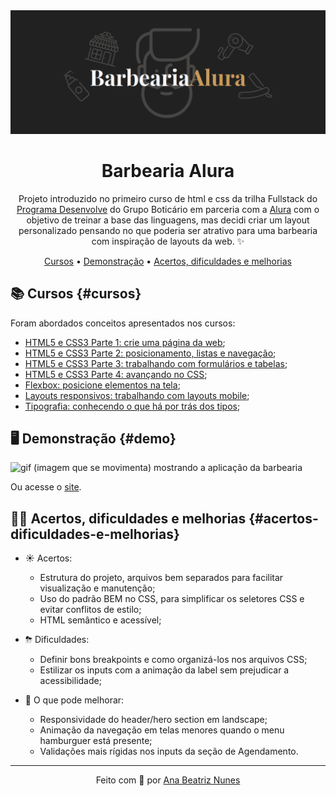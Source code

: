 <img src="./assets/readme/barbearia-alura-banner.png" alt="banner da Barbearia Alura">
<h1 align="center">Barbearia Alura</h1>

<p align="center">
  Projeto introduzido no primeiro curso de html e css da trilha Fullstack do 
  <a href="https://desenvolve.grupoboticario.com.br/">Programa Desenvolve</a> 
  do Grupo Boticário em parceria com a 
  <a href="https://www.alura.com.br/">Alura</a> 
  com o objetivo de treinar a base das linguagens, mas decidi criar um 
  layout personalizado pensando no que poderia ser atrativo para uma barbearia com 
  inspiração de layouts da web. ✨
</p>

<p align="center">
 <a href="#cursos">Cursos</a> • 
 <a href="#demo">Demonstração</a> •
 <a href="#acertos-dificuldades-e-melhorias">
  Acertos, dificuldades e melhorias
 </a>
</p>

## 📚 Cursos {#cursos}

Foram abordados conceitos apresentados nos cursos:

- [HTML5 e CSS3 Parte 1: crie uma página da web](https://cursos.alura.com.br/course/html5-css3-primeiros-passos);
- [HTML5 e CSS3 Parte 2: posicionamento, listas e navegação](https://cursos.alura.com.br/course/html5-css3-posicionamento-listas-navegacao);
- [HTML5 e CSS3 Parte 3: trabalhando com formulários e tabelas](https://cursos.alura.com.br/course/html5-css3-formularios-tabelas);
- [HTML5 e CSS3 Parte 4: avançando no CSS](https://cursos.alura.com.br/course/html5-css3-avancando-css);
- [Flexbox: posicione elementos na tela](https://cursos.alura.com.br/course/posicione-elementos-com-flexbox);
- [Layouts responsivos: trabalhando com layouts mobile](https://cursos.alura.com.br/course/mobile-first-layouts-responsivos);
- [Tipografia: conhecendo o que há por trás dos tipos](https://cursos.alura.com.br/course/tipografia-conceito);

## 🖥 Demonstração {#demo}

<img src="./assets/readme/barbershop-overview.gif" alt="gif (imagem que se movimenta) mostrando a aplicação da barbearia">
<p>Ou acesse o <a href="https://ananuness.github.io/barbearia-alura/">site</a>.</p>

## 👩‍💻 Acertos, dificuldades e melhorias {#acertos-dificuldades-e-melhorias}

- ☀️ Acertos: 
  - Estrutura do projeto, arquivos bem separados para facilitar visualização e manutenção;
  - Uso do padrão BEM no CSS, para simplificar os seletores CSS e evitar conflitos de estilo;
  - HTML semântico e acessível;

- ⛈ Dificuldades:
  - Definir bons breakpoints e como organizá-los nos arquivos CSS;
  - Estilizar os inputs com a animação da label sem prejudicar a acessibilidade;

- 🌈 O que pode melhorar:
  - Responsividade do header/hero section em landscape;
  - Animação da navegação em telas menores quando o menu hamburguer está presente;
  - Validações mais rígidas nos inputs da seção de Agendamento.

<hr>

<p align="center">
  Feito com 🤎 por
  <a align="center" href="https://www.linkedin.com/in/ana-beatriz-nunes/">
    Ana Beatriz Nunes
  </a>
</p>
